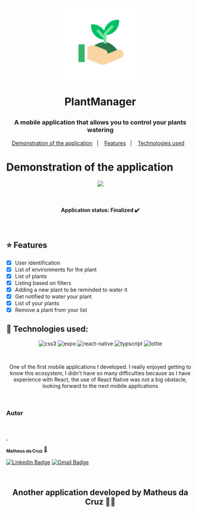<p align="center">
  <img src="./assets/icon.png" alt="PlantManager icon" width="200">
  <h1 align="center">PlantManager</p>
</p>

<h3 align="center">A mobile application that allows you to control your plants watering</h3>

<p align="center">
  <a href="#demonstration-of-the-application">Demonstration of the application</a>&nbsp;&nbsp;&nbsp;|&nbsp;&nbsp;&nbsp;
  <a href="#star-features">Features</a>&nbsp;&nbsp;&nbsp;|&nbsp;&nbsp;&nbsp;
  <a href="#rocket-technologies-used">Technologies used</a>&nbsp;&nbsp;&nbsp;
</p>

# Demonstration of the application

<p align="center">
  <img src="./.github/demonstration.gif" width="300px"/>
</p>

<p>&nbsp;</p>

<h4 align="center">Application status: Finalized ✔️</h4>

<p>&nbsp;</p>

## :star: Features
- [x] User identification
- [x] List of environments for the plant
- [x] List of plants
- [x] Listing based on filters
- [x] Adding a new plant to be reminded to water it
- [x] Get notified to water your plant
- [x] List of your plants
- [x] Remove a plant from your list

## :rocket: Technologies used:

<p align="center">
<img src="https://xnrzwkuslogyvxcfkyyh.supabase.in/storage/v1/object/sign/projects-technologies-icons/css3_icon.svg?token=eyJhbGciOiJIUzI1NiIsInR5cCI6IkpXVCJ9.eyJ1cmwiOiJwcm9qZWN0cy10ZWNobm9sb2dpZXMtaWNvbnMvY3NzM19pY29uLnN2ZyIsImlhdCI6MTY0NDk2NjY0OCwiZXhwIjoxOTYwMzI2NjQ4fQ.3hY5ZCVizD-iwYAotRw28a_8-FyLEPI_cstW4VAHajA" alt="css3"  width="70" height="70"/>
<img src="https://xnrzwkuslogyvxcfkyyh.supabase.in/storage/v1/object/sign/projects-technologies-icons/expo_icon.png?token=eyJhbGciOiJIUzI1NiIsInR5cCI6IkpXVCJ9.eyJ1cmwiOiJwcm9qZWN0cy10ZWNobm9sb2dpZXMtaWNvbnMvZXhwb19pY29uLnBuZyIsImlhdCI6MTY0NDk2NjYxOCwiZXhwIjoxOTYwMzI2NjE4fQ.lx41cv5VYGvUAwdTYnz_opQ0Vuf6tICH0AMtVLpvdOg" alt="expo" width="70" height="70"/>
<img src="https://xnrzwkuslogyvxcfkyyh.supabase.in/storage/v1/object/sign/projects-technologies-icons/react_native_icon.svg?token=eyJhbGciOiJIUzI1NiIsInR5cCI6IkpXVCJ9.eyJ1cmwiOiJwcm9qZWN0cy10ZWNobm9sb2dpZXMtaWNvbnMvcmVhY3RfbmF0aXZlX2ljb24uc3ZnIiwiaWF0IjoxNjQ0OTY2NjMyLCJleHAiOjE5NjAzMjY2MzJ9.kSIxvN2b9J8oDdBfNHA8MRWtAUFIHbq2uVpTjB_D4pA" alt="react-native" width="70" height="70"/>
<img src="https://xnrzwkuslogyvxcfkyyh.supabase.in/storage/v1/object/sign/projects-technologies-icons/typescript_icon.svg?token=eyJhbGciOiJIUzI1NiIsInR5cCI6IkpXVCJ9.eyJ1cmwiOiJwcm9qZWN0cy10ZWNobm9sb2dpZXMtaWNvbnMvdHlwZXNjcmlwdF9pY29uLnN2ZyIsImlhdCI6MTY0NjE4Mzg1NSwiZXhwIjoxOTYxNTQzODU1fQ.7nkM_v4ug1D67eV3oyFjw60RuMsFmmX8XD74Sl7wTIg" alt="typscript" width="70" height="70"/>
<img src="https://xnrzwkuslogyvxcfkyyh.supabase.in/storage/v1/object/sign/projects-technologies-icons/lottie_icon.svg?token=eyJhbGciOiJIUzI1NiIsInR5cCI6IkpXVCJ9.eyJ1cmwiOiJwcm9qZWN0cy10ZWNobm9sb2dpZXMtaWNvbnMvbG90dGllX2ljb24uc3ZnIiwiaWF0IjoxNjQ0OTY2NjA0LCJleHAiOjE5NjAzMjY2MDR9._bATRNw4NHTrysRsFKA0xqiFRJYXK06tGK4aRRwHBIs" alt="lottie" width="70" height="70"/>
</p>

<p>&nbsp;</p>

<p align="center">One of the first mobile applications I developed. I really enjoyed getting to know this ecosystem, I didn't have so many difficulties because as I have experience with React, the use of React Native was not a big obstacle, looking forward to the next mobile applications</p>

<p>&nbsp;</p>

### Autor

<a href="https://app.rocketseat.com.br/me/matheus-da-cruz-frontend">
 <img style="border-radius: 50%;" src="https://avatars.githubusercontent.com/u/68445791?v=4" width="100px;" alt=""/>
<p>&nbsp;</p>
 <sub><b>Matheus da Cruz</b></sub></a> <a href="https://app.rocketseat.com.br/me/matheus-da-cruz-frontend" title="Rocketseat">  🚀</a>

[![Linkedin Badge](https://img.shields.io/badge/-Matheus-blue?style=flat-square&logo=Linkedin&logoColor=white&link=https://www.linkedin.com/in/matheus-cruz-frontend/)](https://www.linkedin.com/in/matheus-cruz-frontend/) 
[![Gmail Badge](https://img.shields.io/badge/-matheuswachcruz@gmail.com-c14438?style=flat-square&logo=Gmail&logoColor=white&link=mailto:matheuswachcruz@gmail.com)](mailto:matheuswachcruz@gmail.com)
<p>&nbsp;</p>

<h2 align="center">Another application developed by Matheus da Cruz 👨‍💻 </h2>
